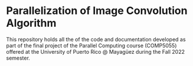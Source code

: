 # Parallelization of Image Convolution Algorithm
This repository holds all the of the code and documentation developed as part of the final project of the Parallel Computing course (COMP5055) offered at the University of Puerto Rico @ Mayagüez during the Fall 2022 semester.
